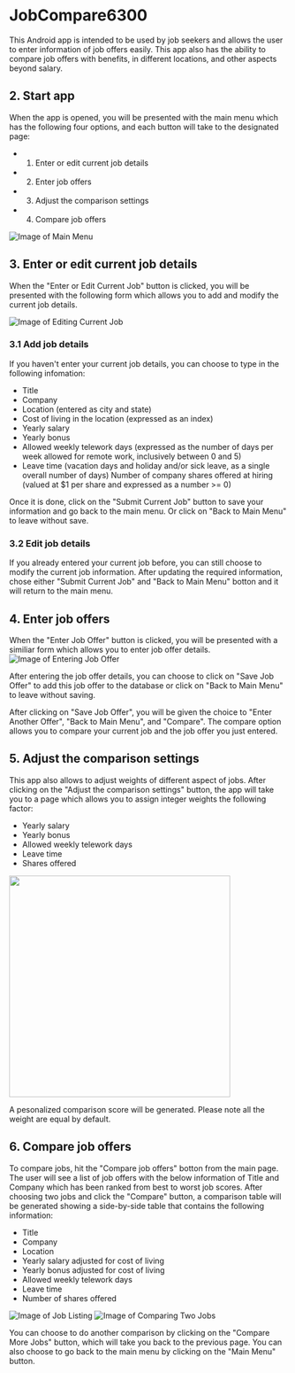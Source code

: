 # JobCompare6300


This Android app is intended to be used by job seekers and allows the user to enter information of job offers easily. This app also has the ability to compare job offers with benefits, in different locations, and other aspects beyond salary. 


## 2. Start app

When the app is opened, you will be presented with the main menu which has the following four options, and each button will take to the designated page:
- 1. Enter or edit current job details  
- 2. Enter job offers
- 3. Adjust the comparison settings  
- 4. Compare job offers

![Image of Main Menu](MainMenu.PNG)


## 3. Enter or edit current job details 

When the "Enter or Edit Current Job" button is clicked, you will be presented with the following form which allows you to add and modify the current job details. 

![Image of Editing Current Job](EditCurrentJob.PNG)

### 3.1 Add job details

If you haven't enter your current job details, you can choose to type in the following infomation:
- Title
- Company
- Location (entered as city and state)
- Cost of living in the location (expressed as an index)
- Yearly salary
- Yearly bonus
- Allowed weekly telework days (expressed as the number of days per week allowed for remote work, inclusively between 0 and 5)
- Leave time (vacation days and holiday and/or sick leave, as a single overall number of days)
Number of company shares offered at hiring (valued at $1 per share and expressed as a number >= 0)

Once it is done, click on the "Submit Current Job" button to save your information and go back to the main menu. Or click on "Back to Main Menu" to leave without save.

### 3.2 Edit job details
If you already entered your current job before, you can still choose to modify the current job information. After updating the required information, chose either "Submit Current Job" and "Back to Main Menu" botton and it will return to the main menu. 


## 4. Enter job offers
When the "Enter Job Offer" button is clicked, you will be presented with a similiar form which allows you to enter job offer details.
![Image of Entering Job Offer](EnterJobOffer.PNG)

After entering the job offer details, you can choose to click on "Save Job Offer" to add this job offer to the database or click on "Back to Main Menu" to leave without saving.

After clicking on "Save Job Offer", you will be given the choice to "Enter Another Offer", "Back to Main Menu", and "Compare". The compare option allows you to compare your current job and the job offer you just entered.


## 5. Adjust the comparison settings
This app also allows to adjust weights of different aspect of jobs. After clicking on the "Adjust the comparison settings" button, the app will take you to a page which allows you to assign integer weights the following factor: 
- Yearly salary
- Yearly bonus
- Allowed weekly telework days
- Leave time
- Shares offered


<img src="UI-AdjustComparisonSettings.png" width="400">

A pesonalized comparison score will be generated. Please note all the weight are equal by default.  

## 6. Compare job offers 
To compare jobs, hit the "Compare job offers" botton from the main page. The user will see a list of job offers with the below information of Title and Company which has been ranked from best to worst job scores. After choosing two jobs and click the "Compare" button, a comparison table will be generated showing a side-by-side table that contains the following information:

- Title
- Company
- Location
- Yearly salary adjusted for cost of living
- Yearly bonus adjusted for cost of living
- Allowed weekly telework days
- Leave time
- Number of shares offered

![Image of Job Listing](ChooseJobsToCompare.PNG)
![Image of Comparing Two Jobs](CompareJobs.PNG)

You can choose to do another comparison by clicking on the "Compare More Jobs" button, which will take you back to the previous page. You can also choose to go back to the main menu by clicking on the "Main Menu" button.  

















